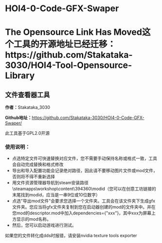 # HOI4-0-Code-GFX-Swaper

<h1>The Opensource Link Has Moved这个工具的开源地址已经迁移：<a herf= "https://github.com/Stakataka-3030/HOI4-Tool-Opensource-Library">https://github.com/Stakataka-3030/HOI4-Tool-Opensource-Library</a></h1>

<h2>文件查看器工具</h2>
        <p><b>作者：</b>Stakataka_3030</p>
        <p><b>Github地址：</b><a href="https://github.com/Stakataka-3030/HOI4-0-Code-GFX-Swaper/">https://github.com/Stakataka-3030/HOI4-0-Code-GFX-Swaper/</a></p>
        <p>此工具基于GPL2.0开源</p>
        <h3>使用说明：</h3>
        <ul>
            <li>点选特定文件可快速替换对应文件，您不需要手动保持名称或格式一致，工具会自动完成替换和格式修改</li>
            <li>导出和导入配置功能会记录绝对路径，因此请不要移动图片文件或mod文件，否则将不得不重新选择</li>
            <li>用文件资源管理器导航到steam安装路径\steamapps\workshop\content\394360\modid（您可以在创意工坊链接的末尾找到modid，应当是一串9位或10位数字）</li>
            <li>点选"导出mod文件"会要求您选择一个文件夹。工具会在该文件夹下生成gfx文件夹。您应当将gfx文件夹复制到您在启动器创建的mod的文件夹中。并在您mod的descriptor.mod中加入dependencies={"xxx"}，其中xxx为屏幕上方显示的mod名称。</li>
            <li>然后，您可以启动游戏进行测试。</li>
        </ul>

如果您的文件转化成dds时报错，请安装nvidia texture tools exporter
